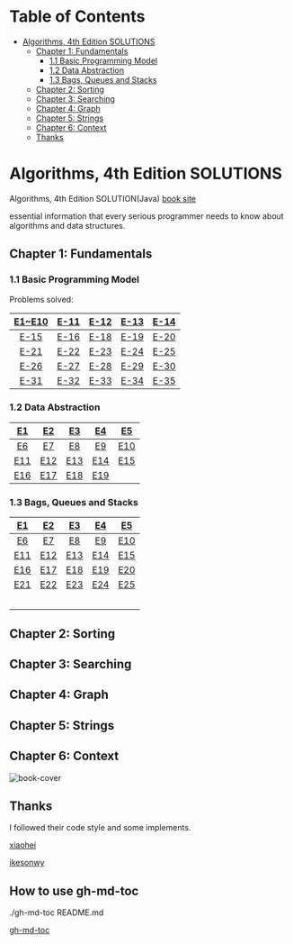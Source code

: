 Table of Contents
=================

* [Algorithms, 4th Edition SOLUTIONS](#algorithms-4th-edition-solutions)
  * [Chapter 1: Fundamentals](#chapter-1-fundamentals)
    * [1\.1 Basic Programming Model](#11-basic-programming-model)
    * [1\.2 Data Abstraction](#12-data-abstraction)
    * [1\.3 Bags, Queues and Stacks](#13-bags-queues-and-stacks)
  * [Chapter 2: Sorting](#chapter-2-sorting)
  * [Chapter 3: Searching](#chapter-3-searching)
  * [Chapter 4: Graph](#chapter-4-graph)
  * [Chapter 5: Strings](#chapter-5-strings)
  * [Chapter 6: Context](#chapter-6-context)
  * [Thanks](#thanks)

# Algorithms, 4th Edition SOLUTIONS

Algorithms, 4th Edition SOLUTION(Java) [book site](https://algs4.cs.princeton.edu/home/)

essential information that every serious programmer needs to know about algorithms and data structures.

## Chapter 1: Fundamentals

###  1.1 Basic Programming Model

Problems solved:

| [E1~E10](./Ch_1_1/Ex_1_1.md)  | [E-11](./Ch_1_1/Ex_1_1_11.md)    | [E-12](./Ch_1_1/Ex_1_1_12.md)    | [E-13](./Ch_1_1/Ex_1_1_13.md)    | [E-14](./Ch_1_1/Ex_1_1_14.md)    |
| :----: | :----: | :----: | :----: | :----: |
| [E-15](./Ch_1_1/Ex_1_1_15.md) | [E-16](./Ch_1_1/Ex_1_1_16.md)    | [E-18](./Ch_1_1/Ex_1_1_18.md)    | [E-19](./Ch_1_1/Ex_1_1_19.md)    | [E-20](./Ch_1_1/Ex_1_1_20.md)   |
| [E-21](./Ch_1_1/Ex_1_1_21.md)   | [E-22](./Ch_1_1/Ex_1_1_22.md)   | [E-23](./Ch_1_1/Ex_1_1_23.md)   | [E-24](./Ch_1_1/Ex_1_1_24.md)   | [E-25](./Ch_1_1/Ex_1_1_25.md)   |
| [E-26](./Ch_1_1/Ex_1_1_26.md)   | [E-27](./Ch_1_1/Ex_1_1_27.md)   | [E-28](./Ch_1_1/Ex_1_1_28.md)   | [E-29](./Ch_1_1/Ex_1_1_29.md)| [E-30](./Ch_1_1/Ex_1_1_30.md)|
|[E-31](./Ch_1_1/Ex_1_1_31.md) | [E-32](./Ch_1_1/Ex_1_1_32.md)|[E-33](./Ch_1_1/Ex_1_1_33.md)| [E-34](./Ch_1_1/Ex_1_1_34.md)| [E-35](./Ch_1_1/Ex_1_1_35.md)|

### 1.2 Data Abstraction

|[E1](./Ch_1_2/Ex_1_2_01.md)|[E2](./Ch_1_2/Ex_1_2_02.md)|[E3](./Ch_1_2/Ex_1_2_03.md)|[E4](./Ch_1_2/Ex_1_2_04.md)|[E5](./Ch_1_2/Ex_1_2_05.md)|
| :----: | :----: | :----: | :----: | :----: |
|[E6](./Ch_1_2/Ex_1_2_06.md)|[E7](./Ch_1_2/Ex_1_2_07.md)|[E8](./Ch_1_2/Ex_1_2_08.md)|[E9](./Ch_1_2/Ex_1_2_09.md)|[E10](./Ch_1_2/Ex_1_2_10.md)|
|[E11](./Ch_1_2/Ex_1_2_11.md)|[E12](./Ch_1_2/Ex_1_2_12.md)|[E13](./Ch_1_2/Ex_1_2_13.md)|[E14](./Ch_1_2/Ex_1_2_14.md)|[E15](./Ch_1_2/Ex_1_2_15.md)|
|[E16](./Ch_1_2/Ex_1_2_16.md)|[E17](./Ch_1_2/Ex_1_2_17.md)|[E18](./Ch_1_2/Ex_1_2_18.md)|[E19](./Ch_1_2/Ex_1_2_19.md)|      |

### 1.3 Bags, Queues and Stacks

|[E1](./Ch_1_3/Ex_1_3_01.md)|[E2](./Ch_1_3/Ex_1_3_02.md)|[E3](./Ch_1_3/Ex_1_3_03.md)|[E4](./Ch_1_3/Ex_1_3_04.md)|[E5](./Ch_1_3/Ex_1_3_05.md)|
| :----: | :----: | :----: | :----: | :----: |
|[E6](./Ch_1_3/Ex_1_3_06.md)|[E7](./Ch_1_3/Ex_1_3_07.md)|[E8](./Ch_1_3/Ex_1_3_08.md)|[E9](./Ch_1_3/Ex_1_3_09.md)|[E10](./Ch_1_3/Ex_1_3_10.md)|
|[E11](./Ch_1_3/Ex_1_3_11.md)|[E12](./Ch_1_3/Ex_1_3_12.md)|[E13](./Ch_1_3/Ex_1_3_13.md)|[E14](./Ch_1_3/Ex_1_3_14.md)|[E15](./Ch_1_3/Ex_1_3_15.md)|
|[E16](./Ch_1_3/Ex_1_3_16.md)|[E17](./Ch_1_3/Ex_1_3_17.md)|[E18](./Ch_1_3/Ex_1_3_18.md)|[E19](./Ch_1_3/Ex_1_3_19.md)|[E20](./Ch_1_3/Ex_1_3_20.md)|
|[E21](./Ch_1_3/Ex_1_3_21.md)|[E22](./Ch_1_3/Ex_1_3_22.md)|[E23](./Ch_1_3/Ex_1_3_23.md)|[E24](./Ch_1_3/Ex_1_3_24.md)|[E25](./Ch_1_3/Ex_1_3_25.md)|
|      |      |      |      |      |
|      |      |      |      |      |
|      |      |      |      |      |
|      |      |      |      |      |
|      |      |      |      |      |



## Chapter 2: Sorting

## Chapter 3: Searching

## Chapter 4: Graph

## Chapter 5: Strings

## Chapter 6: Context

![book-cover](https://gitee.com/gdhu/prvpic/raw/master/2019-05-01-010.jpg)

## Thanks

I followed their code style and some implements.

[xiaohei](https://github.com/YangXiaoHei/Algorithms)

[ikesonwy](https://github.com/ikesnowy/Algorithms-4th-Edition-in-Csharp)

## How to use gh-md-toc

./gh-md-toc README.md

[gh-md-toc](https://github.com/ekalinin/github-markdown-toc.go)